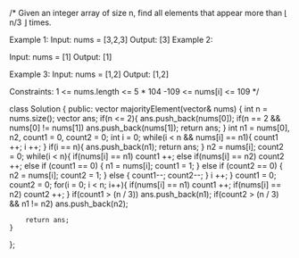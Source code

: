 /*
Given an integer array of size n, find all elements that appear more than ⌊ n/3 ⌋ times.

Example 1:
Input: nums = [3,2,3]
Output: [3]
Example 2:

Input: nums = [1]
Output: [1]

Example 3:
Input: nums = [1,2]
Output: [1,2]

Constraints:
1 <= nums.length <= 5 * 104
-109 <= nums[i] <= 109
*/

class Solution {
public:
    vector<int> majorityElement(vector<int>& nums) {
        int n = nums.size();
        vector<int> ans;
        if(n <= 2){
            ans.push_back(nums[0]);
            if(n == 2 && nums[0] != nums[1]) ans.push_back(nums[1]);
            return ans;
        }
        int n1 = nums[0], n2, count1 = 0, count2 = 0;
        int i = 0;
        while(i < n && nums[i] == n1){
            count1 ++;
            i ++;
        }
        if(i == n){
            ans.push_back(n1);
            return ans;
        }
        n2 = nums[i];
        count2 = 0;
        while(i < n){
            if(nums[i] == n1) count1 ++;
            else if(nums[i] == n2) count2 ++;
            else if (count1 == 0) {
                n1 = nums[i];
                count1 = 1;
            } else if (count2 == 0) {
                n2 = nums[i];
                count2 = 1;
            } else {
                count1--;
                count2--;
            }
            i ++;
        }
        count1 = 0;
        count2 = 0;
        for(i = 0; i < n; i++){
            if(nums[i] == n1) count1 ++;
            if(nums[i] == n2) count2 ++;
        }
        if(count1 > (n / 3)) ans.push_back(n1);
        if(count2 > (n / 3) && n1 != n2) ans.push_back(n2);

        return ans;
    }
};